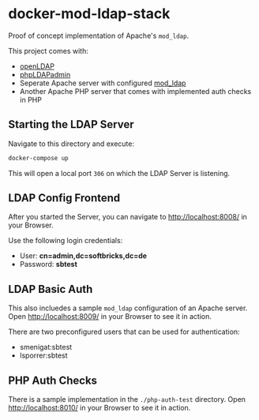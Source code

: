 # docker-mod-ldap-stack

Proof of concept implementation of Apache's `mod_ldap`. 

This project comes with:
- [openLDAP](https://www.openldap.org/)
- [phpLDAPadmin](http://phpldapadmin.sourceforge.net/wiki/index.php/Main_Page)
- Seperate Apache server with configured [mod_ldap](https://httpd.apache.org/docs/2.4/mod/mod_ldap.html)
- Another Apache PHP server that comes with implemented auth checks in PHP

## Starting the LDAP Server

Navigate to this directory and execute:

```bash
docker-compose up
```

This will open a local port `306` on which the LDAP Server is listening.

## LDAP Config Frontend

After you started the Server, you can navigate to [http://localhost:8008/](http://localhost:8008/) in your Browser. 

Use the following login credentials:

- User: **cn=admin,dc=softbricks,dc=de**
- Password: **sbtest**

## LDAP Basic Auth

This also incluedes a sample `mod_ldap` configuration of an Apache server. 
Open [http://localhost:8009/](http://localhost:8008/) in your Browser to see it in action.

There are two preconfigured users that can be used for authentication:

- smenigat:sbtest
- lsporrer:sbtest

## PHP Auth Checks

There is a sample implementation in the `./php-auth-test` directory. Open [http://localhost:8010/](http://localhost:8010/) in your Browser to see it in action.